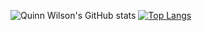 
![Quinn Wilson's GitHub stats](https://github-readme-stats.vercel.app/api?username=lunky&show_icons=true&theme=radical&count_private=true)
[![Top Langs](https://github-readme-stats.vercel.app/api/top-langs/?username=lunky&langs_count=8&layout=compact&theme=radical)](https://github.com/anuraghazra/github-readme-stats)


<!--
**lunky/lunky** is a ✨ _special_ ✨ repository because its `README.md` (this file) appears on your GitHub profile.

Here are some ideas to get you started:

- 🔭 I’m currently working on ...
- 🌱 I’m currently learning ...
- 👯 I’m looking to collaborate on ...
- 🤔 I’m looking for help with ...
- 💬 Ask me about ...
- 📫 How to reach me: ...
- 😄 Pronouns: ...
- ⚡ Fun fact: ...
-->
